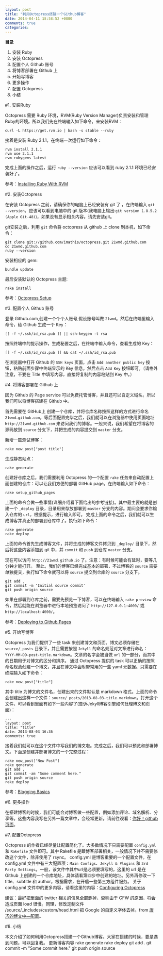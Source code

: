```yaml
---
layout: post
title: "利用Octopress搭建一个Github博客"
date: 2014-04-11 18:58:52 +0800
comments: true
categories: 
---
```


**目录**

1. 安装 Ruby
2. 安装 Octopress
3. 配置个人 Github 账号
4. 将博客部署在 Github 上
5. 开始写博客
6. 更多操作
7. 配置 Octopress
8. 小结

#1. 安装Ruby

Octopress 需要 Ruby 环境，RVM(Ruby Version Manager)负责安装和管理Ruby的环境。所以我们先在终端输入如下命令，来安装RVM：

	curl -L https://get.rvm.io | bash -s stable --ruby
接着是安装 Ruby 2.1.1，在终端一次运行如下命令：

	rvm install 2.1.1
	rvm use 2.1.1
	rvm rubygems latest
完成上面的操作之后，运行 `ruby --version` 应该可以看到 ruby 2.1.1 环境已经安装好了。

参考：[Installing Ruby With RVM](http://octopress.org/docs/setup/rvm/)

#2. 安装Octopress

在安装 Octopress 之前，请确保你的电脑上已经安装有 git 了 ，在终端输入 `git --version`，应该可以看到电脑中的 git 版本(我电脑上输出:`git version 1.8.5.2 (Apple Git-48)`)，如果没有显示相关内容，请先安装git。

git安装之后，利用 `git` 命令将 octopress 从 github 上 clone 到本机，如下命令：

	git clone git://github.com/imathis/octopress.git 21wmd.github.com
	cd 21wmd.github.com
	ruby --version
安装相应的 gem:

	bundle update
最后安装默认的 Octopress 主题:

	rake install
参考：[Octopress Setup](http://octopress.org/docs/setup/)

#3. 配置个人 Github 账号

登录 Github.com,创建一个个个人账号,假设账号叫做 `21wmd`。然后在终端里输入命令，给 Github 生成一个 Key：

	[[ -f ~/.ssh/id_rsa.pub ]] || ssh-keygen -t rsa
按照终端中的提示操作，生成秘要之后，在终端中输入命令，查看生成的 Key：

	[[ -f ~/.ssh/id_rsa.pub ]] && cat ~/.ssh/id_rsa.pub
在浏览器中打开 Github 的 `SSH keys` 页面，点击 `Add another public key` 按钮，粘贴前面步骤中终端显示的 Key 信息，然后点击 `Add Key` 按钮即可。（请格外注意，不要在 Title 中填写内容，直接将复制的内容粘贴到 Key 中。）

#4. 将博客部署在 Github 上

因为 Github 的 Page service 可以免费托管博客，并且还可以自定义域名。所以我们可以将博客搭建在 Github 中。

首先需要在 GitHub上 创建一个仓库，并将仓库名称按照这样的方式进行命名 `21wmd.github.com`。等后面配置完毕之后，我们就可以在浏览器中使用页面地址 `http://21wmd.github.com` 来访问我们的博客。一般来说，我们希望在将博客的源码放到 `source` 分支下，并把生成的内容提交到 `master` 分支。

新增一篇测试博客：

	rake new_post["post title"]
生成静态站点：

	rake generate
创建好仓库之后，我们需要利用 Octopress 的一个配置 `rake` 任务来自动配置上面创建的仓库：可以让我们方便的部署 GitHub page。在终端输入如下命令：

	rake setup_github_pages
上面的命令会做一些事情(详细介绍看下面给出的参考链接)。其中最主要的就是创建一个 `_deploy` 目录，目录用来存放部署到 `master` 分支的内容。期间会要求你输入仓库的 `url`，根据提示，进行输入即可。 完成上面的命令之后，我们就可以生成博客并真正的部署到仓库中了。执行如下命令：

	rake generate
	rake deploy
上面的命令首先生成博客文件，并将生成的博客文件拷贝到 `_deploy/` 目录下，然后将这些内容添加到 git 中，并 `commit` 和 `push` 到仓库 `master` 分支。

现在可以访问 `http://21wmd.github.io` 了。注意：有时候可能会有延时，要等几分钟才能打开。 至此，我们的博客已经完成基本的部署，不过博客的 `source` 需要单独提交，执行如下命令就可以将 `source` 提交到仓库的 `source` 分支下。

	git add .
	git commit -m 'Initial source commit'
	git push origin source
如果在部署到仓库之前，需要先预览一下博客，可以在终端输入 `rake preview` 命令，然后就能在浏览器中进行本地预览访问了 `http://127.0.0.1:4000/` 或 `http://localhost:4000/`。

参考：[Deploying to Github Pages](http://octopress.org/docs/deploying/)

#5. 开始写博客

Octopress 为我们提供了一些 task 来创建博文和页面。博文必须存储在 `source/_posts` 目录下，并且需要按照 `Jekyll` 的命名规范对文章进行命名：`YYYY-MM-DD-post-title.markdown`。文章的名字会被当做 `url` 的一部分，而其中的日期用于对博文的区分和排序。 通过 Octopress 提供的 task 可以正确的按照命名规范创建一个博文，并且在博文中会附带常用的一些 yaml 元数据。只需要在终端输入如下命令：

	rake new_post["title"]
其中 title 为博文的文件名，创建出来的文件默认是 markdown 格式。上面的命令会创建出这样一个文件：`source/_posts/2013-08-03-title.markdown`。打开这个文件，可以看到里面有如下一些内容了(告诉Jekyll博客引擎如何处理博文和页面)：

	---
	layout: post
	title: "title"
	date: 2013-08-03 16:36
	comments: true

接着我们就可以在这个文件中写我们的博文啦。完成之后，我们可以预览和部署博文。下面是创建并部署博文的一个完整过程：

	rake new_post["New Post"]
	rake generate
	git add .
	git commit -am "Some comment here." 
	git push origin source
	rake deploy
参考：[Blogging Basics](http://octopress.org/docs/blogging/)

#6. 更多操作

在搭建博客的时候，我们可能会对博客做一些配置，例如添加评论、域名解析、分享等。这些内容我写在另外一篇文章中，会经常更新，请前往观看：[你好！github页面](http://beyondvincent.com/blog/2013/07/27/107-hello-page-of-github/)。

#7. 配置Octopress

Octopress 的作者已经尽量让配置简化了。大多数情况下只需要配置 `config.yml` 和 `Rakefile` 文件即可。其中 Rakefile 是跟博客部署相关，一般情况下并不需要修改这个文件，除非使用了 rsync。 config.yml 是博客重要的一个配置文件，在 config.yml 文件中有三大配置项：`Main Configs`、`Jekyll & Plugins` 和 `3rd Party Settings`。一般，该文件中其中url是必须要填写的，这里的 url 是在 Github 上创建的一个仓库地址，具体请看第四步中创建的地址。另外再修改一下 title、subtitle 和 author，根据需求，在开启一些第三方组件服务。 关于 config.yml 文件中的更多内容，请看这里的内容：[Configuring Octopress](http://octopress.org/docs/configuring/)

建议：最好把里面的 twitter 相关的信息全部删掉，否则由于 GFW 的原因，将会造成页面 load 很慢。同理，修改定制文件 /source/_includes/custom/head.html 把 Google 的自定义字体去掉。from [唐巧的博文中—配置](http://blog.devtang.com/blog/2012/02/10/setup-blog-based-on-github/)。

#8. 小结

本文介绍了如何利用Octopress搭建一个Github博客。大家在搭建的时候，要是遇到问题，可以回复我。
更新博客内容
	rake generate
	rake deploy
	git add .
	git commit -m "Some commit here."
	git push origin source
